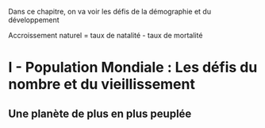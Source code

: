 Dans ce chapitre, on va voir les défis de la démographie et du développement

Accroissement naturel = taux de natalité - taux de mortalité
# I - Population Mondiale : Les défis du nombre et du vieillissement
## Une planète de plus en plus peuplée

